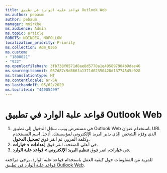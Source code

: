 ```yaml
---
title: قواعد علبة الوارد في تطبيق Outlook Web
ms.author: pebaum
author: pebaum
manager: mnirkhe
ms.audience: Admin
ms.topic: article
ROBOTS: NOINDEX, NOFOLLOW
localization_priority: Priority
ms.collection: Adm_O365
ms.custom:
- "1800021"
- "922"
ms.openlocfilehash: 3fb738f0571d8ae8d5770a1e495897904b9dae46
ms.sourcegitcommit: 057d87c9d866fa1371d02350420d13774545c028
ms.translationtype: HT
ms.contentlocale: ar-SA
ms.lasthandoff: 05/02/2020
ms.locfileid: "44005499"
---
```

# <a name="inbox-rules-in-outlook-web-app"></a>قواعد علبة الوارد في تطبيق Outlook Web

1. في مستعرض ويب، سجّل الدخول إلى تطبيق Outlook Web باستخدام عنوان URL الذي وفرّه الشخص الذي يدير البريد الإلكتروني لمؤسستك. أدخل اسم المستخدم وكلمة المرور، ثم انقر فوق **تسجيل الدخول**.
2. في أعلى الصفحة، انقر فوق **إعدادات >  خيارات**.
3. في **خيارات**، انقر فوق **تنظيم البريد الإلكتروني > قواعد علبة الوارد**.

للمزيد من المعلومات حول كيفية العمل باستخدام قواعد علبة الوارد، يرجى مراجعة [قواعد علبة الوارد في تطبيق Outlook Web](https://support.office.com/article/inbox-rules-in-outlook-web-app-edea3d17-00c9-434b-b9b7-26ee8d9f5622).
